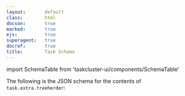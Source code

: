 ```yaml
---
layout:       default
class:        html
docson:       true
marked:       true
ejs:          true
superagent:   true
docref:       true
title:        Task Schema
---
```

import SchemaTable from 'taskcluster-ui/components/SchemaTable'

The following is the JSON schema for the contents of `task.extra.treeherder`:

<SchemaTable schema="/schemas/treeherder/v1/task-treeherder-config.json" />
